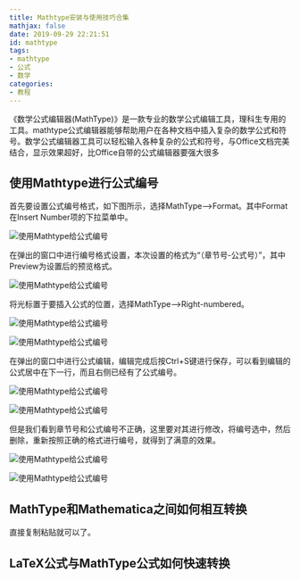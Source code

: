 ```yaml
---
title: Mathtype安装与使用技巧合集
mathjax: false
date: 2019-09-29 22:21:51
id: mathtype
tags:
- mathtype
- 公式
- 数学
categories:
- 教程
---
```


《数学公式编辑器(MathType)》是一款专业的数学公式编辑工具，理科生专用的工具。mathtype公式编辑器能够帮助用户在各种文档中插入复杂的数学公式和符号。数学公式编辑器工具可以轻松输入各种复杂的公式和符号，与Office文档完美结合，显示效果超好，比Office自带的公式编辑器要强大很多

<!---more--->

## 使用Mathtype进行公式编号

首先要设置公式编号格式，如下图所示，选择MathType-->Format。其中Format在Insert Number项的下拉菜单中。

![使用Mathtype给公式编号](https://zymin-1255632454.cos.ap-shanghai.myqcloud.com/0newblog/4ed1c084c4574c4c85dcd38c58e0939e.png)

在弹出的窗口中进行编号格式设置，本次设置的格式为“（章节号-公式号）”，其中Preview为设置后的预览格式。

![使用Mathtype给公式编号](https://zymin-1255632454.cos.ap-shanghai.myqcloud.com/0newblog/8f8f98e4dfc24f7b9e435b9bcaafc8ee.png)

将光标置于要插入公式的位置，选择MathType-->Right-numbered。

![使用Mathtype给公式编号](https://zymin-1255632454.cos.ap-shanghai.myqcloud.com/0newblog/169af5f2b05c431f8b906d8a3b933cbc.png)

![使用Mathtype给公式编号](https://zymin-1255632454.cos.ap-shanghai.myqcloud.com/0newblog/fca588c430dd40ebaf2fdba9d3408684.png)

在弹出的窗口中进行公式编辑，编辑完成后按Ctrl+S键进行保存，可以看到编辑的公式居中在下一行，而且右侧已经有了公式编号。

![使用Mathtype给公式编号](https://zymin-1255632454.cos.ap-shanghai.myqcloud.com/0newblog/a2d226677a624f168048e8d4f6e12e6c.png)

![使用Mathtype给公式编号](https://zymin-1255632454.cos.ap-shanghai.myqcloud.com/0newblog/7b4f9e90b4ec435dab631240044de5bd.png)

但是我们看到章节号和公式编号不正确，这里要对其进行修改，将编号选中，然后删除，重新按照正确的格式进行编号，就得到了满意的效果。

![使用Mathtype给公式编号](https://zymin-1255632454.cos.ap-shanghai.myqcloud.com/0newblog/476dc96bd57d49f3a82f972f5e62954d.png)

![使用Mathtype给公式编号](https://zymin-1255632454.cos.ap-shanghai.myqcloud.com/0newblog/508917082d464e5fb306d9e3da764322.png)

## MathType和Mathematica之间如何相互转换

直接复制粘贴就可以了。



## LaTeX公式与MathType公式如何快速转换



